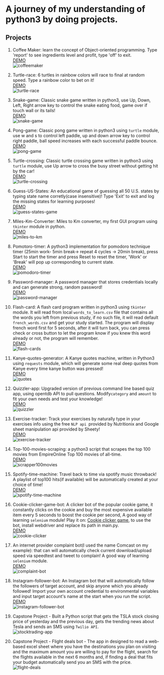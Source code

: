 # A journey of my understanding of python3 by doing projects.


## Projects

####
1. Coffee Maker: learn the concept of Object-oriented programming. Type 'report' to see ingredients level and profit, type 'off' to exit.                                                                                      
   [DEMO](https://replit.com/@andreivln/Coffe-Machine?v=1)                                                                                                                                         
   ![coffeemaker](https://github.com/andreivln/python3-projects/blob/main/Coffe-maker/coffee-maker.gif)


2. Turtle-race: 6 turtles in rainbow colors will race to final at random speed. Type a rainbow color to bet on it!                                                                                                             
   [DEMO](https://replit.com/@andreivln/Turtle-Race?v=1)                                                                                                                                         
   ![turtle-race](https://github.com/andreivln/python3-projects/blob/main/Turtle-race/turtle-race.gif)
   
3. Snake-game: Classic snake game written in python3, use Up, Down, Left, Right arrow key to control the snake eating food, game over if touch wall or its tails!                                                               
   [DEMO](https://replit.com/@andreivln/Snake-Game?v=1)                                                                                                                                          
   ![snake-game](https://github.com/andreivln/python3-projects/blob/main/Snake-game/snake.gif)

4. Pong-game: Classic pong game written in python3 using `turtle` module, use w and s to control left paddle, up and down arrow key to control right paddle, ball speed increases with each successful paddle bounce.          
   [DEMO](https://replit.com/@andreivln/Pong-game?v=1)                                                                                                                                                                         
   ![pong-game](https://github.com/andreivln/python3-projects/blob/main/Arcade-game-pong/pong-game.gif)

5. Turtle-crossing: Classic turtle crossing game written in python3 using `turtle` module, use Up arrow to cross the busy street without getting hit by the car!                                                            
   [DEMO](https://replit.com/@andreivln/turtle-crossing?v=1)                                                                                                                                                                 
   ![turtle-crossing](https://github.com/andreivln/python3-projects/blob/main/Turtle-crossing/turtle-crossing.gif)

6. Guess-US-States: An educational game of guessing all 50 U.S. states by typing state name corretly(case insensitive)!  Type 'Exit' to exit and log the missing states for learning purposes!                                
   [DEMO](https://replit.com/@andreivln/US-states-game?v=1)                                                                                                                                                               
   ![guess-states-game](https://github.com/andreivln/python3-projects/blob/main/US-states-game/us-states-guess.gif)

7. Miles-Km-Converter: Miles to Km converter, my first GUI program using `tkinter` module in python.                                                                                                                        
   [DEMO](https://replit.com/@andreivln/Miles-to-Km?v=1)                                                                                                                                                                    
   ![miles-to-km](https://github.com/andreivln/python3-projects/blob/main/Miles-to-KM-converter/miles-km-converter.gif)

8. Pomotoro-timer: A python3 implementation for pomodoro technique timer (25min work- 5min break-> repeat 4 cycles -> 20min break), press Start to start the timer and press Reset to reset the timer, 'Work' or 'Break' will pop up corresponding to current state.                                                                                                                                                                                       
   [DEMO](https://replit.com/@andreivln/Pomodoro-timer?v=1)                                                                                                                                                            
   ![pomodoro-timer](https://github.com/andreivln/python3-projects/blob/main/Pomodoro-timer/pomodora-technique-timer.gif)

9. Password-manager: A password manager that stores credentials locally and can generate strong, random password!                                                                                                             
    [DEMO](https://replit.com/@andreivln/password-manager?v=1)                                                                                                                                                          
   ![password-manager](https://github.com/andreivln/python3-projects/blob/main/Password-manager/password-manager.gif)

10. Flash-card: A flash card program written in python3 using `tkinter` module. It will read from local `words_to_learn.csv` file that contains all the words you left from previous study, if no such file, it will read default `french_words.csv` and get your study started. The program will display french word first for 5 seconds, after it will turn back, you can press check or cross button to let the program know if you knew this word already or not, the program will remember.                                                                                                                                                                      
    [DEMO](https://replit.com/@andreivln/Flash-cards?v=1)                                                                                                                                                                  
    ![flash-cards](https://github.com/andreivln/python3-projects/blob/main/Flash-cards/flash-card.gif)

11. Kanye-quotes-generator: A Kanye quotes machine, written in Python3 using `requests` module, which will generate some real deep quotes from Kanye every time kanye button was pressed!                                   
    [DEMO](https://replit.com/@andreivln/Kanye-quotes?v=1)                                                                                                                                            
    ![quotes](https://github.com/andreivln/python3-projects/blob/main/Kanye-quotes/quotes.gif)

                                                                                                             
12. Quizzler-app: Upgraded version of previous command line based quiz app, using opentdb API to pull questions. Modify`category` and `amount` to fit your own needs and test your knowledge!                                
    [DEMO](https://replit.com/@andreivln/quizzler-app?v=1)                                                                                                                                       
    ![quizzler](https://github.com/andreivln/python3-projects/blob/main/Quizzler-app/quizzler-app.gif)

13. Exercise-tracker: Track your exercises by naturally type in your exercises info using the free `NLP api `provided by Nutritionix and Google sheet manipulation api provided by Sheety!                                    
    [DEMO](https://replit.com/@andreivln/Exercise-tracker?v=1)                                                                                                                                      
    ![exercise-tracker](https://github.com/andreivln/python3-projects/blob/main/Exercise-tracker/exercise-tracker.gif)

14. Top-100-movies-scraping: a python3 script that scrapes the top 100 movies from EmpireOnline Top 100 movies of all-time.                                                                                                   
    [DEMO](https://replit.com/@andreivln/top100-movie-scrapper?v=1)                                                                                                                                      
    ![scrapper100movies](https://github.com/andreivln/python3-projects/blob/main/top100-movie-scrapper/top100-movies-scrape.gif)

15. Spotify-time-machine: Travel back to time via spotify music throwback! A playlist of top100 hits(if available) will be automatically created at your choice of time!                                                      
    [DEMO](https://replit.com/@andreivln/Spotify-time-machine?v=1)                                                                                                                                                            
    ![spotify-time-machine](https://github.com/andreivln/python3-projects/blob/main/Spotify-time-machine/spotify-time-machine.gif)

16. Cookie-clicker-game-bot: A clicker bot of the popular cookie game, it constantly clicks on the cookie and buy the most expensive available item every 5 seconds to boost the cookie per second, A good way of learning `selenium` module! Play it on: [Cookie clicker game](http://orteil.dashnet.org/experiments/cookie/), to use the bot, install webdriver and replace its path in main.py.                                        
    [DEMO](https://replit.com/@andreivln/cookie-clicker?v=1)                                                                                                                                                                
    ![cookie-clicker](https://github.com/andreivln/python3-projects/blob/main/Cookie-clicker/cookie-clicker.gif)

17. An internet provider complaint bot(I used the name Comcast on my example): that can will automatically check current download/upload speed via speedtest and tweet to complain! A good way of learning `selenium` module.  
    [DEMO](https://replit.com/@andreivln/Internet-provider-complaint-bot?v=1)                                                                                                                                                 
    ![complaint-bot](https://github.com/andreivln/python3-projects/blob/main/Internet-provider-complaint-bot/comcast-complaint-bot.png)

18. Instagram-follower-bot: An Instagram bot that will automatically follow the followers of target account, and skip anyone which you already followed! Import your own account credential to environmental variables and input target account's name at the start when you run the script.                                                                                                                                                             
    [DEMO](https://replit.com/@andreivln/Instagram-follower-bot?v=1)                                                                                                                                                          
    ![instagram-follower-bot](https://github.com/andreivln/python3-projects/blob/main/Instagram-follower-bot/instagram-follower-bot.gif)

19. Capstone Project - Built a Python script that gets the TSLA stock closing price of yesterday and the previous day, gets the trending news about Tesla and sends an SMS using `Twilio API`.                                
    ![stocktrading-app](https://github.com/andreivln/python3-projects/blob/main/StockTrading-app/IMG_2314.jpeg)

20. Capstone Project - Flight deals bot - The app in designed to read a web-based excel sheet where you have the destinations you plan on visiting and the maximum amount you are willing to pay for the flight, search for the flights available in the next 6 months and, if finding a deal that fits your budget automatically send you an SMS with the price.                                                                                   
    ![flight-deals](https://github.com/andreivln/python3-projects/blob/main/flight-deals-alert/IMG_2317.jpeg)
                                                                                



